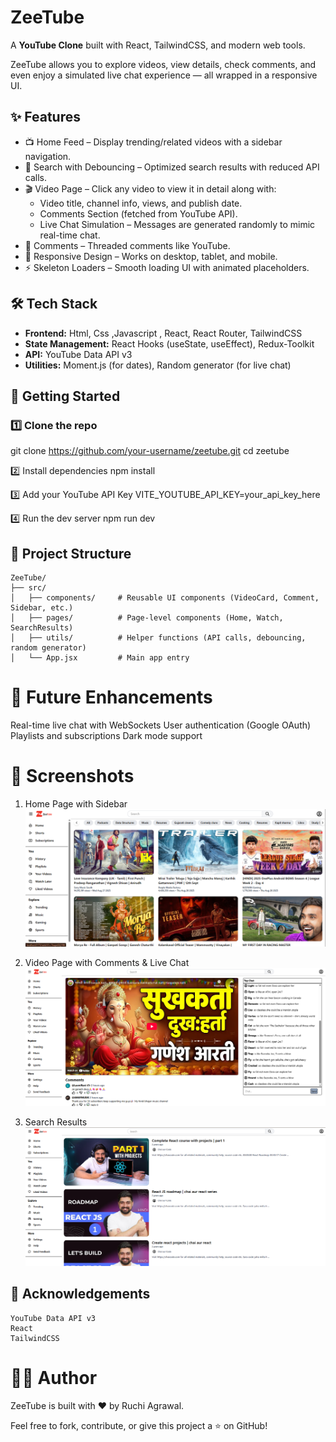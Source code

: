 # ZeeTube

A **YouTube Clone** built with React, TailwindCSS, and modern web tools. 

ZeeTube allows you to explore videos, view details, check comments, and even enjoy a simulated live chat experience — all wrapped in a responsive UI.

## ✨ Features
- 📺 Home Feed – Display trending/related videos with a sidebar navigation.  
- 🔎 Search with Debouncing – Optimized search results with reduced API calls.  
- 🎬 Video Page – Click any video to view it in detail along with:
  - Video title, channel info, views, and publish date.  
  - Comments Section (fetched from YouTube API).  
  - Live Chat Simulation – Messages are generated randomly to mimic real-time chat.  
- 💬 Comments – Threaded comments like YouTube.  
- 📱 Responsive Design – Works on desktop, tablet, and mobile.  
- ⚡ Skeleton Loaders – Smooth loading UI with animated placeholders.  

## 🛠️ Tech Stack
- **Frontend:** Html, Css ,Javascript , React, React Router, TailwindCSS  
- **State Management:** React Hooks (useState, useEffect), Redux-Toolkit
- **API:** YouTube Data API v3  
- **Utilities:** Moment.js (for dates), Random generator (for live chat)

## 🚀 Getting Started

### 1️⃣ Clone the repo

git clone https://github.com/your-username/zeetube.git
cd zeetube

2️⃣ Install dependencies
npm install

3️⃣ Add your YouTube API Key
VITE_YOUTUBE_API_KEY=your_api_key_here

4️⃣ Run the dev server
npm run dev

## 📂 Project Structure

```
ZeeTube/
├── src/
│   ├── components/     # Reusable UI components (VideoCard, Comment, Sidebar, etc.)
│   ├── pages/          # Page-level components (Home, Watch, SearchResults)
│   ├── utils/          # Helper functions (API calls, debouncing, random generator)
│   └── App.jsx         # Main app entry
```


# 🔮 Future Enhancements

Real-time live chat with WebSockets
User authentication (Google OAuth)
Playlists and subscriptions
Dark mode support

# 📸 Screenshots

1. Home Page with Sidebar
![alt text](image-1.png)

2. Video Page with Comments & Live Chat
![alt text](image-2.png)

3. Search Results
![alt text](image-3.png)

## 🙌 Acknowledgements

```
YouTube Data API v3
React
TailwindCSS
```
# 🧑‍💻 Author

ZeeTube is built with ❤️ by Ruchi Agrawal.

Feel free to fork, contribute, or give this project a ⭐ on GitHub!